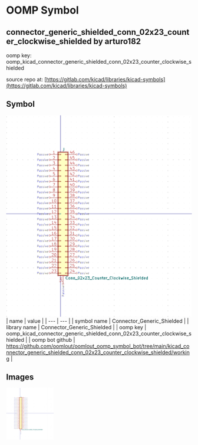 # OOMP Symbol  
## connector_generic_shielded_conn_02x23_counter_clockwise_shielded  by arturo182  
  
oomp key: oomp_kicad_connector_generic_shielded_conn_02x23_counter_clockwise_shielded  
  
source repo at: [https://gitlab.com/kicad/libraries/kicad-symbols](https://gitlab.com/kicad/libraries/kicad-symbols)  
## Symbol  
  
[![working.png](working_600.png)](working.png)  
| name | value | 
| --- | --- | 
| symbol name | Connector_Generic_Shielded | 
| library name | Connector_Generic_Shielded | 
| oomp key | oomp_kicad_connector_generic_shielded_conn_02x23_counter_clockwise_shielded | 
| oomp bot github | https://github.com/oomlout/oomlout_oomp_symbol_bot/tree/main/kicad_connector_generic_shielded_conn_02x23_counter_clockwise_shielded/working | 
## Images  
  
[![working.png](working_140.png)](working.png)  
